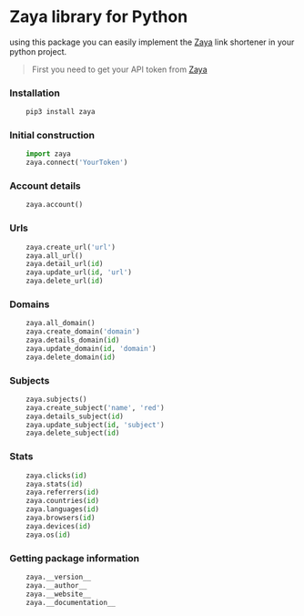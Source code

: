 # Zaya library for Python
using this package you can easily implement the [Zaya](https://zaya.io) link shortener in your python project.

> First you need to get your API token from [Zaya](https://zaya.io/developers/api)


### Installation
```py
    pip3 install zaya
```

### Initial construction
```py
    import zaya
    zaya.connect('YourToken')
```

### Account details
```py
    zaya.account()
```

### Urls
```py
    zaya.create_url('url')
    zaya.all_url()
    zaya.detail_url(id)
    zaya.update_url(id, 'url')
    zaya.delete_url(id)
```

### Domains
```py
    zaya.all_domain()
    zaya.create_domain('domain')
    zaya.details_domain(id)
    zaya.update_domain(id, 'domain')
    zaya.delete_domain(id)
```

### Subjects
```py
    zaya.subjects()
    zaya.create_subject('name', 'red')
    zaya.details_subject(id)
    zaya.update_subject(id, 'subject')
    zaya.delete_subject(id)
```

### Stats
```py
    zaya.clicks(id)
    zaya.stats(id)
    zaya.referrers(id)
    zaya.countries(id)
    zaya.languages(id)
    zaya.browsers(id)
    zaya.devices(id)
    zaya.os(id)
```

### Getting package information
```py
    zaya.__version__
    zaya.__author__
    zaya.__website__
    zaya.__documentation__
```
